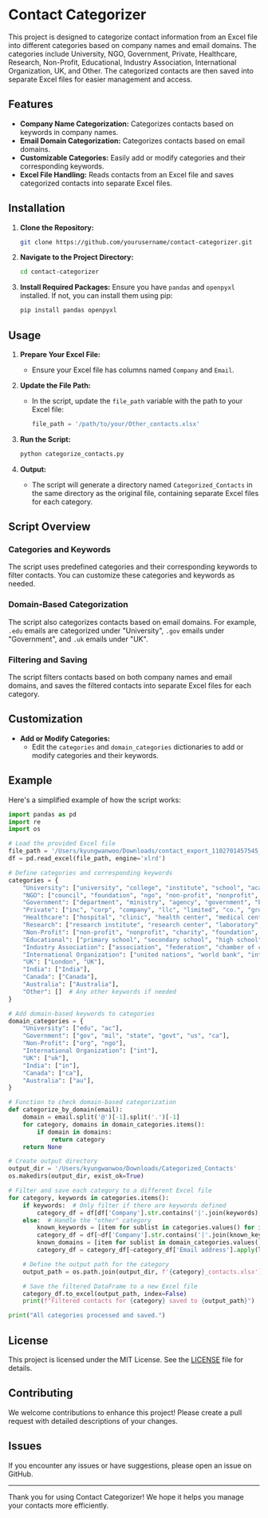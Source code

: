 # Contact Categorizer

This project is designed to categorize contact information from an Excel file into different categories based on company names and email domains. The categories include University, NGO, Government, Private, Healthcare, Research, Non-Profit, Educational, Industry Association, International Organization, UK, and Other. The categorized contacts are then saved into separate Excel files for easier management and access.

## Features

- **Company Name Categorization:** Categorizes contacts based on keywords in company names.
- **Email Domain Categorization:** Categorizes contacts based on email domains.
- **Customizable Categories:** Easily add or modify categories and their corresponding keywords.
- **Excel File Handling:** Reads contacts from an Excel file and saves categorized contacts into separate Excel files.

## Installation

1. **Clone the Repository:**
   ```bash
   git clone https://github.com/yourusername/contact-categorizer.git
   ```
2. **Navigate to the Project Directory:**
   ```bash
   cd contact-categorizer
   ```
3. **Install Required Packages:**
   Ensure you have `pandas` and `openpyxl` installed. If not, you can install them using pip:
   ```bash
   pip install pandas openpyxl
   ```

## Usage

1. **Prepare Your Excel File:**
   - Ensure your Excel file has columns named `Company` and `Email`.

2. **Update the File Path:**
   - In the script, update the `file_path` variable with the path to your Excel file:
     ```python
     file_path = '/path/to/your/Other_contacts.xlsx'
     ```

3. **Run the Script:**
   ```bash
   python categorize_contacts.py
   ```

4. **Output:**
   - The script will generate a directory named `Categorized_Contacts` in the same directory as the original file, containing separate Excel files for each category.

## Script Overview

### Categories and Keywords

The script uses predefined categories and their corresponding keywords to filter contacts. You can customize these categories and keywords as needed.

### Domain-Based Categorization

The script also categorizes contacts based on email domains. For example, `.edu` emails are categorized under "University", `.gov` emails under "Government", and `.uk` emails under "UK".

### Filtering and Saving

The script filters contacts based on both company names and email domains, and saves the filtered contacts into separate Excel files for each category.

## Customization

- **Add or Modify Categories:**
  - Edit the `categories` and `domain_categories` dictionaries to add or modify categories and their keywords.

## Example

Here's a simplified example of how the script works:

```python
import pandas as pd
import re
import os

# Load the provided Excel file
file_path = '/Users/kyungwanwoo/Downloads/contact_export_1102701457545_072924_112559.xls'
df = pd.read_excel(file_path, engine='xlrd')

# Define categories and corresponding keywords
categories = {
    "University": ["university", "college", "institute", "school", "academy", "u ", "u. ", "univ", "polytechnic", "community college", "universite", "edu", "UCLA", "UCSF", "UNSW"],
    "NGO": ["council", "foundation", "ngo", "non-profit", "nonprofit", "association", "charity", "federation", "society", "network", "cooperative"],
    "Government": ["department", "ministry", "agency", "government", "bureau", "office", "commission", "administration", "authority", "board", "service", "gov", "mil", "NIH", "CDC", "WHRI", "USAID"],
    "Private": ["inc", "corp", "company", "llc", "limited", "co.", "group", "industries", "enterprise", "ventures", "solutions", "technologies", "systems", "Intel", "IBM Watson Health", ],
    "Healthcare": ["hospital", "clinic", "health center", "medical center", "health services", "healthcare", "health foundation"],
    "Research": ["research institute", "research center", "laboratory", "research foundation", "biomedical", "Wits RHI"],
    "Non-Profit": ["non-profit", "nonprofit", "charity", "foundation", "volunteer", "service organization"],
    "Educational": ["primary school", "secondary school", "high school", "elementary school", "middle school", "kindergarten", "academy"],
    "Industry Association": ["association", "federation", "chamber of commerce", "society", "consortium", "union"],
    "International Organization": ["united nations", "world bank", "international monetary fund", "world health organization", "WHO","UNICEF", "UNESCO", "UNFPA", "UNITAID", "Unitaid", "international", "int"],
    "UK": ["London", "UK"],
    "India": ["India"],
    "Canada": ["Canada"],
    "Australia": ["Australia"],
    "Other": []  # Any other keywords if needed
}

# Add domain-based keywords to categories
domain_categories = {
    "University": ["edu", "ac"],
    "Government": ["gov", "mil", "state", "govt", "us", "ca"],
    "Non-Profit": ["org", "ngo"],
    "International Organization": ["int"],
    "UK": ["uk"],
    "India": ["in"],
    "Canada": ["ca"],
    "Australia": ["au"],
}

# Function to check domain-based categorization
def categorize_by_domain(email):
    domain = email.split('@')[-1].split('.')[-1]
    for category, domains in domain_categories.items():
        if domain in domains:
            return category
    return None

# Create output directory
output_dir = '/Users/kyungwanwoo/Downloads/Categorized_Contacts'
os.makedirs(output_dir, exist_ok=True)

# Filter and save each category to a different Excel file
for category, keywords in categories.items():
    if keywords:  # Only filter if there are keywords defined
        category_df = df[df['Company'].str.contains('|'.join(keywords), case=False, na=False) | df['Email address'].apply(lambda x: categorize_by_domain(x) == category if pd.notna(x) else False)]
    else:  # Handle the "other" category
        known_keywords = [item for sublist in categories.values() for item in sublist]
        category_df = df[~df['Company'].str.contains('|'.join(known_keywords), case=False, na=False)]
        known_domains = [item for sublist in domain_categories.values() for item in sublist]
        category_df = category_df[~category_df['Email address'].apply(lambda x: categorize_by_domain(x) in domain_categories if pd.notna(x) else False)]

    # Define the output path for the category
    output_path = os.path.join(output_dir, f'{category}_contacts.xlsx')

    # Save the filtered DataFrame to a new Excel file
    category_df.to_excel(output_path, index=False)
    print(f"Filtered contacts for {category} saved to {output_path}")

print("All categories processed and saved.")
```

## License

This project is licensed under the MIT License. See the [LICENSE](LICENSE) file for details.

## Contributing

We welcome contributions to enhance this project! Please create a pull request with detailed descriptions of your changes.

## Issues

If you encounter any issues or have suggestions, please open an issue on GitHub.

---

Thank you for using Contact Categorizer! We hope it helps you manage your contacts more efficiently.
